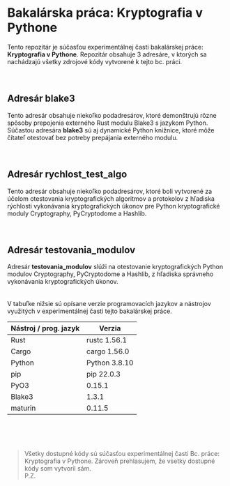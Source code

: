 # Bakalárska práca: Kryptografia v Pythone
Tento repozitár je súčasťou experimentálnej časti bakalárskej práce: __Kryptografia v Pythone__. Repozitár obsahuje 3 adresáre, v ktorých sa nachádzajú všetky zdrojové kódy vytvorené k tejto bc. práci.
<br><br><br>
## Adresár blake3
Tento adresár obsahuje niekoľko podadresárov, ktoré demonštrujú rôzne spôsoby prepojenia externého Rust modulu Blake3 s jazykom Python. Súčastou adresára __blake3__ sú aj dynamické Python knižnice, ktoré môže čítateľ otestovať bez potreby prepájania externého modulu.
<br><br><br>
## Adresár rychlost_test_algo
Tento adresár obsahuje niekoľko podadresárov, ktoré boli vytvorené za účelom otestovania kryptografických algoritmov a protokolov z hľadiska rýchlosti vykonávania kryptografických úkonov pre Python kryptografické moduly Cryptography, PyCryptodome a Hashlib.
<br><br><br>
## Adresár testovania_modulov
Adresár __testovania_modulov__ slúži na otestovanie kryptografických Python modulov Cryptography, PyCryptodome a Hashlib, z hľadiska správneho vykonávania kryptografických úkonov.
<br><br><br>
V tabuľke nižsie sú opísane verzie programovacích jazykov a nástrojov využitých v experimentálnej časti tejto bakalárskej práce.

|Nástroj / prog. jazyk |Verzia  |
--- | --- |
|Rust|rustc 1.56.1|
|Cargo|cargo 1.56.0|
|Python|Python 3.8.10|
|pip|pip 22.0.3|
|PyO3|0.15.1|
|Blake3|1.3.1|
|maturin|0.11.5|
<br><br><br> 

> Všetky dostupné kódy sú súčasťou experimentálnej časti Bc. práce: Kryptografia v Pythone. Zároveň prehlasujem, že vsetky dostupné kódy som vytvoril sám.  
P.Z.
